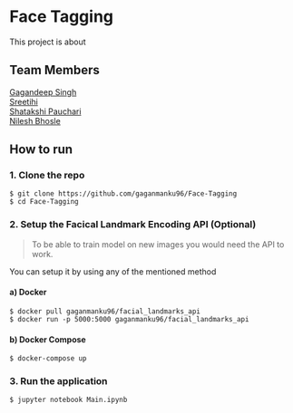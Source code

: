 # Face Tagging

<p>This project is about</p>

## Team Members
[Gagandeep Singh]()<br>
[Sreetihi]()<br>
[Shatakshi Pauchari]()<br>
[Nilesh Bhosle]()

## How to run
### 1. Clone the repo
```
$ git clone https://github.com/gaganmanku96/Face-Tagging
$ cd Face-Tagging
```
### 2. Setup the Facical Landmark Encoding API (Optional)
> To be able to train model on new images you would need the API to work.

You can setup it by using any of the mentioned method
#### a) Docker
```
$ docker pull gaganmanku96/facial_landmarks_api
$ docker run -p 5000:5000 gaganmanku96/facial_landmarks_api
```
#### b) Docker Compose
```
$ docker-compose up
```
### 3. Run the application
```
$ jupyter notebook Main.ipynb
```
